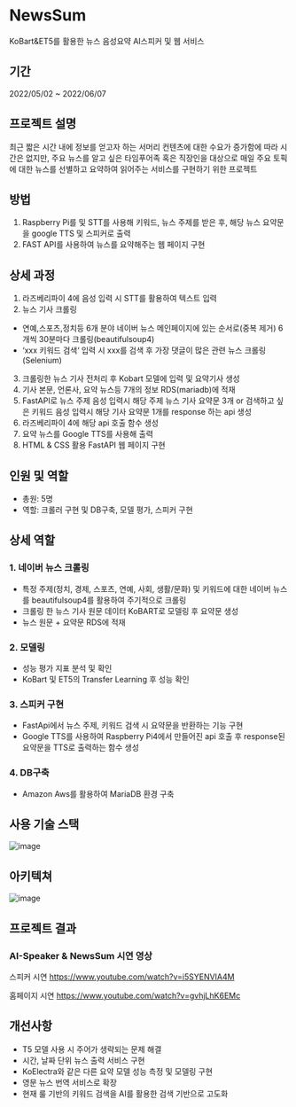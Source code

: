 # NewsSum
KoBart&amp;ET5를 활용한 뉴스 음성요약 AI스피커 및 웹 서비스

## 기간
2022/05/02 ~ 2022/06/07

## 프로젝트 설명
최근 짧은 시간 내에 정보를 얻고자 하는 서머리 컨텐츠에 대한 수요가 증가함에 따라 시간은 없지만, 주요 뉴스를 알고 싶은 타임푸어족 혹은 직장인을 대상으로 매일 주요 토픽에 대한 뉴스를 선별하고 요약하여 읽어주는 서비스를 구현하기 위한 프로젝트

## 방법
1. Raspberry Pi를 및 STT를 사용해 키워드, 뉴스 주제를 받은 후, 해당 뉴스 요약문을 google TTS 및 스피커로 출력
2. FAST API를 사용하여 뉴스를 요약해주는 웹 페이지 구현

## 상세 과정
1. 라즈베리파이 4에 음성 입력 시 STT를 활용하여 텍스트 입력
2. 뉴스 기사 크롤링
- 연예,스포츠,정치등 6개 분야 네이버 뉴스 메인페이지에 있는 순서로(중복 제거) 6개씩 30분마다 크롤링(beautifulsoup4)
- ‘xxx 키워드 검색‘ 입력 시 xxx를 검색 후 가장 댓글이 많은 관련 뉴스 크롤링(Selenium)
3. 크롤링한 뉴스 기사 전처리 후 Kobart 모델에 입력 및 요약기사 생성
4. 기사 본문, 언론사, 요약 뉴스등 7개의 정보 RDS(mariadb)에 적재
5. FastAPI로 뉴스 주제 음성 입력시 해당 주제 뉴스 기사 요약문 3개 or 검색하고 싶은 키워드 음성 입력시 해당 기사 요약문 1개를 response 하는 api 생성
6. 라즈베리파이 4에 해당 api 호출 함수 생성
7. 요약 뉴스를 Google TTS를 사용해 출력
8. HTML & CSS 활용 FastAPI 웹 페이지 구현

## 인원 및 역할
- 총원: 5명
- 역할: 크롤러 구현 및 DB구축, 모델 평가, 스피커 구현

## 상세 역할
### 1. 네이버 뉴스 크롤링
- 특정 주제(정치, 경제, 스포츠, 연예, 사회, 생활/문화) 및 키워드에 대한 네이버 뉴스를 beautifulsoup4를 활용하여 주기적으로 크롤링
- 크롤링 한 뉴스 기사 원문 데이터 KoBART로 모델링 후 요약문 생성
- 뉴스 원문 + 요약문 RDS에 적재

### 2. 모델링
- 성능 평가 지표 분석 및 확인
- KoBart 및 ET5의 Transfer Learning 후 성능 확인

### 3. 스피커 구현
- FastApi에서 뉴스 주제, 키워드 검색 시 요약문을 반환하는 기능 구현
- Google TTS를 사용하여 Raspberry Pi4에서 만들어진 api 호출 후 response된 요약문을 TTS로 출력하는 함수 생성

### 4. DB구축
- Amazon Aws를 활용하여 MariaDB 환경 구축

## 사용 기술 스택
![image](https://user-images.githubusercontent.com/93495435/216268844-1fc5e08d-6949-4806-8008-183b87c83316.png)

## 아키텍쳐
![image](https://user-images.githubusercontent.com/93495435/216268930-ae664835-c1dd-4be2-a293-df35e8ba8133.png)


## 프로젝트 결과
### AI-Speaker & NewsSum 시연 영상

스피커 시연
https://www.youtube.com/watch?v=i5SYENVIA4M

홈페이지 시연
https://www.youtube.com/watch?v=gvhjLhK6EMc

## 개선사항
- T5 모델 사용 시 주어가 생략되는 문제 해결
- 시간, 날짜 단위 뉴스 출력 서비스 구현
- KoElectra와 같은 다른 요약 모델 성능 측정 및 모델링 구현
- 영문 뉴스 번역 서비스로 확장
- 현재 룰 기반의 키워드 검색을 AI를 활용한 검색 기반으로 고도화

